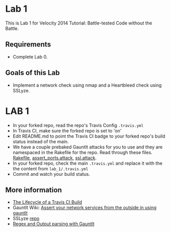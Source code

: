 # Lab 1
This is Lab 1 for Velocity 2014 Tutorial: Battle-tested Code without the Battle.

## Requirements
* Complete Lab 0. 

## Goals of this Lab
* Implement a network check using nmap and a Heartbleed check using SSLyze.

#

# LAB 1
* In your forked repo, read the repo's Travis Config `.travis.yml`
* In Travis CI, make sure the forked repo is set to 'on'
* Edit README.md to point the Travis CI badge to your forked repo's build status instead of the main.
* We have a couple prebaked Gauntlt attacks for you to use and they are namespaced in the Rakefile for the repo. Read through these files. [Rakefile](https://github.com/secure-pipeline/rails-travis-example/blob/master/Rakefile), [assert_ports.attack](https://github.com/secure-pipeline/rails-travis-example/blob/master/test/attacks/assert-ports.attack), [ssl.attack](https://github.com/secure-pipeline/rails-travis-example/blob/master/test/attacks/ssl.attack).
* In your forked repo, check the main `.travis.yml` and replace it with the the content from `lab_1/.travis.yml`
* Commit and watch your build status.

## More information
* [The Lifecycle of a Travis CI Build](http://docs.travis-ci.com/user/build-lifecycle/)
* Gauntlt Wiki: [Assert your network services from the outside in using gauntlt](https://github.com/gauntlt/gauntlt/wiki/Assert-your-network-services-from-the-outside-in-using-gauntlt)
* SSLyze [repo](https://github.com/iSECPartners/sslyze)
* [Regex and Output parsing with Gauntlt](https://github.com/gauntlt/gauntlt/wiki/Output-parsing-with-Gauntlt)
